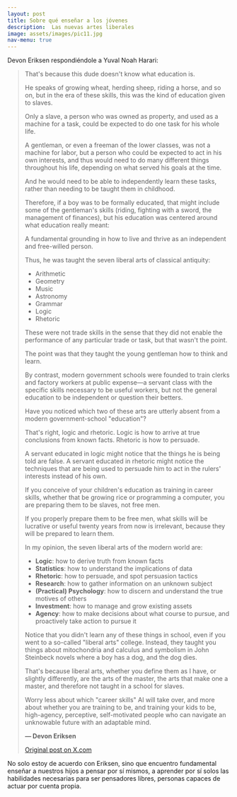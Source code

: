 ```yaml
---
layout: post
title: Sobre qué enseñar a los jóvenes
description:  Las nuevas artes liberales
image: assets/images/pic11.jpg
nav-menu: true
---
```


Devon Eriksen respondiéndole a Yuval Noah Harari:

> That's because this dude doesn't know what education is.        
>
> 
> He speaks of growing wheat, herding sheep, riding a horse, and so on, but in the era of these skills, this was the kind of education given to slaves.        
>
>  
> Only a slave, a person who was owned as property, and used as a machine for a task, could be expected to do one task for his whole life.        
>
>  
> A gentleman, or even a freeman of the lower classes, was not a machine for labor, but a person who could be expected to act in his own interests, and thus would need to do many different things throughout his life, depending on what served his goals at the time.    
>
>  
> And he would need to be able to independently learn these tasks, rather than needing to be taught them in childhood.  
>
>  
> Therefore, if a boy was to be formally educated, that might include some of the gentleman's skills (riding, fighting with a sword, the management of finances), but his education was centered around what education really meant:  
>
>  
> A fundamental grounding in how to live and thrive as an independent and free-willed person.  
>
> 
> Thus, he was taught the seven liberal arts of classical antiquity:  
>  
> - Arithmetic  
> - Geometry  
> - Music  
> - Astronomy  
> - Grammar  
> - Logic  
> - Rhetoric  
>
> 
> These were not trade skills in the sense that they did not enable the performance of any particular trade or task, but that wasn't the point.  
>
> 
> The point was that they taught the young gentleman how to think and learn.  
>
> 
> By contrast, modern government schools were founded to train clerks and factory workers at public expense—a servant class with the specific skills necessary to be useful workers, but not the general education to be independent or question their betters.  
>
> 
> Have you noticed which two of these arts are utterly absent from a modern government-school "education"?  
>
> 
> That's right, logic and rhetoric. Logic is how to arrive at true conclusions from known facts. Rhetoric is how to persuade.  
>
> 
> A servant educated in logic might notice that the things he is being told are false. A servant educated in rhetoric might notice the techniques that are being used to persuade him to act in the rulers' interests instead of his own.  
>
> 
> If you conceive of your children's education as training in career skills, whether that be growing rice or programming a computer, you are preparing them to be slaves, not free men.  
>
> 
> If you properly prepare them to be free men, what skills will be lucrative or useful twenty years from now is irrelevant, because they will be prepared to learn them.  
>
> 
> In my opinion, the seven liberal arts of the modern world are:  
>  
> - **Logic**: how to derive truth from known facts  
> - **Statistics**: how to understand the implications of data  
> - **Rhetoric**: how to persuade, and spot persuasion tactics  
> - **Research**: how to gather information on an unknown subject  
> - **(Practical) Psychology**: how to discern and understand the true motives of others  
> - **Investment**: how to manage and grow existing assets  
> - **Agency**: how to make decisions about what course to pursue, and proactively take action to pursue it  
>
> 
> Notice that you didn't learn any of these things in school, even if you went to a so-called "liberal arts" college. Instead, they taught you things about mitochondria and calculus and symbolism in John Steinbeck novels where a boy has a dog, and the dog dies.  
>
> 
> That's because liberal arts, whether you define them as I have, or slightly differently, are the arts of the master, the arts that make one a master, and therefore not taught in a school for slaves.  
>
> 
> Worry less about which "career skills" AI will take over, and more about whether you are training to be, and training your kids to be, high-agency, perceptive, self-motivated people who can navigate an unknowable future with an adaptable mind.  
>
> 
> **— Devon Eriksen**  
>  
> [Original post on X.com](https://x.com/devon_eriksen_/status/1766666283368562883?s=46&t=bx5XQJwFmhMyRz3MGf2l7A)

No solo estoy de acuerdo con Eriksen, sino que encuentro fundamental enseñar a nuestros hijos a pensar por sí mismos, a aprender por sí solos las habilidades necesarias para ser pensadores libres, personas capaces de actuar por cuenta propia.
